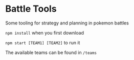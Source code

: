 # Battle Tools
Some tooling for strategy and planning in pokemon battles

`npm install` when you first download

`npm start [TEAM1] [TEAM2]` to run it

The available teams can be found in `/teams`
